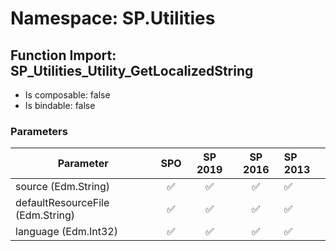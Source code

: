 # Namespace: SP.Utilities

## Function Import: SP_Utilities_Utility_GetLocalizedString

- Is composable: false
- Is bindable: false

### Parameters

Parameter | SPO | SP 2019 | SP 2016 | SP 2013
----------|:---:|:-------:|:-------:|:-------
source (Edm.String) | ✅ | ✅ | ✅ | ✅
defaultResourceFile (Edm.String) | ✅ | ✅ | ✅ | ✅
language (Edm.Int32) | ✅ | ✅ | ✅ | ✅